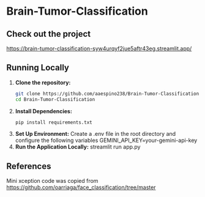 ﻿# Brain-Tumor-Classification

## Check out the project
https://brain-tumor-classification-syw4urqyf2jue5aftr43eg.streamlit.app/

## Running Locally
1. **Clone the repository:**
   ```bash
   git clone https://github.com/aaespino238/Brain-Tumor-Classification.git
   cd Brain-Tumor-Classification
2. **Install Dependencies:**
   ```bash
   pip install requirements.txt
3. **Set Up Environment:**
   Create a .env file in the root directory and configure the following variables
   GEMINI_API_KEY=your-gemini-api-key
4. **Run the Application Locally:**
   streamlit run app.py

## References 
Mini xception code was copied from https://github.com/oarriaga/face_classification/tree/master 

